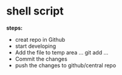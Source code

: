 # shell script
**steps:**
* creat repo in Github
* start developing
* Add the file to temp area
...
git add <file-name>
...
* Commit the changes
* push the changes to github/central repo
